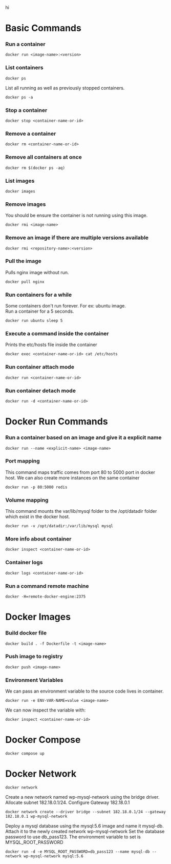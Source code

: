 hi
# Basic Commands
### Run a container
```
docker run <image-name>:<version>
```
### List containers
```
docker ps
```

List all running as well as previously stopped containers.
```
docker ps -a
```

### Stop a container
```
docker stop <container-name-or-id> 
```

### Remove a container
```
docker rm <container-name-or-id> 
```

### Remove all containers at once
```
docker rm $(docker ps -aq)
```

### List images
```
docker images 
```

### Remove images
You should be ensure the container is not running using this image.
```
docker rmi <image-name>
```

### Remove an image if there are multiple versions available
```
docker rmi <repository-name>:<version>
```

### Pull the image
Pulls nginx image without run.
```
docker pull nginx 
```

### Run containers for a while
Some containers don't run forever. For ex: ubuntu image. 
<br>
Run a container for a 5 seconds.
```
docker run ubuntu sleep 5
```

### Execute a command inside the container
Prints the etc/hosts file inside the container
```
docker exec <container-name-or-id> cat /etc/hosts 
```

### Run container attach mode
```
docker run <container-name-or-id>
```

### Run container detach mode
```
docker run -d <container-name-or-id>
```
# Docker Run Commands
### Run a container based on an image and give it a explicit name
```
docker run --name <explicit-name> <image-name>
```

### Port mapping
This command maps traffic comes from port 80 to 5000 port in docker host. We can also create more instances on the same container
```
docker run -p 80:5000 redis
```

### Volume mapping
This command mounts the var/lib/mysql folder to the /opt/datadir folder which exist in the docker host. 
```
docker run -v /opt/datadir:/var/lib/mysql mysql
```

### More info about container
```
docker inspect <container-name-or-id>
```

### Container logs
```
docker logs <container-name-or-id>
```

### Run a command remote machine
```
docker -H=remote-docker-engine:2375
```

# Docker Images
### Build docker file
```
docker build . -f Dockerfile -t <image-name>
```
### Push image to registry
```
docker push <image-name>
```

### Environment Variables
We can pass an environment variable to the source code lives in container.
```
docker run -e ENV-VAR-NAME=value <image-name>
```
We can now inspect the variable with:
```
docker inspect <container-name-or-id>
```

# Docker Compose
```
docker compose up
```

# Docker Network
```
docker network
```
Create a new network named wp-mysql-network using the bridge driver. Allocate subnet 182.18.0.1/24. Configure Gateway 182.18.0.1

```
docker network create --driver bridge --subnet 182.18.0.1/24 --gateway 182.18.0.1 wp-mysql-network
```

Deploy a mysql database using the mysql:5.6 image and name it mysql-db. Attach it to the newly created network wp-mysql-network
Set the database password to use db_pass123. The environment variable to set is MYSQL_ROOT_PASSWORD

```
docker run -d -e MYSQL_ROOT_PASSWORD=db_pass123 --name mysql-db --network wp-mysql-network mysql:5.6
```

